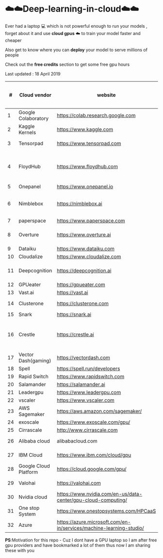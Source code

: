 # ☁️☁️Deep-learning-in-cloud☁️☁️
Ever had a laptop 💻 which is not powerful enough to run your models , forget about it and use **cloud gpus** ☁️ to train your model faster and cheaper



Also get to know where you can **deploy** your model to serve millions of people

Check out the **free credits** section to get some free gpu hours 

Last updated : 18 April 2019

 |# | Cloud vendor   |      website      |  pricing | Trial available / Free Credits | 
| ---|----------|-------------| ------ | -------------|
|1 | Google Colaboratory | https://colab.research.google.com | FREE | FREE FOREVER* | 
|2 | Kaggle Kernels |   https://www.kaggle.com |  FREE | FREE FOREVER* |
|3| Tensorpad | https://www.tensorpad.com |  1080ti at $0.49/hour | 5 free GPU hours |
|4| FloydHub | https://www.floydhub.com | https://www.floydhub.com/pricing | free 2 GPU powerups in 14 days [trial plan](https://docs.floydhub.com/faqs/plans/#what-is-in-the-trial-plan) |
|5| Onepanel | https://www.onepanel.io | https://www.onepanel.io/pricing | - |
|6| Nimblebox | https://nimblebox.ai | https://nimblebox.ai/plans | free $5 worth of cloud credits|
|7| paperspace | https://www.paperspace.com | https://www.paperspace.com/pricing | - |
|8| Overture |https://www.overture.ai | - | free credits on signup|
|9| Dataiku | https://www.dataiku.com | - | [Free Plans](https://www.dataiku.com/dss/trynow/free-edition/) |
|10| Cloudalize | https://www.cloudalize.com | https://www.cloudalize.com/pricing/ | - |
|11|Deepcognition| https://deepcognition.ai | https://deepcognition.ai/products/ | Desktop version [free](https://deepcognition.ai/products/desktop/) to use |
|12| GPUeater | https://gpueater.com | https://gpueater.com/#pricing | - |
|13| Vast.ai| https://vast.ai | https://vast.ai/console/create/ | -|
|14| Clusterone | https://clusterone.com | https://clusterone.com/pricing | $25 Sign up credit |
|15| Snark | https://snark.ai | https://scale.snark.ai/pricing | - |
|16| Crestle |https://crestle.ai | https://crestle.ai/#pricing| 1 hour of free GPU usage on sign up [fast.ai](https://course.fast.ai/start_crestle.html#pricing) |
|17| Vector Dash(gaming) | https://vectordash.com |-| free 7 day plan|
|18| Spell | https://spell.run/developers| https://spell.run/pricing | -|
|19|Rapid Switch|https://www.rapidswitch.com|[pricing](https://www.rapidswitch.com/dedicated-servers/low-price-guarantee/)|-|
|20| Salamander|https://salamander.ai|https://salamander.ai|-|
|21| Leadergpu | https://www.leadergpu.com | https://www.leadergpu.com | - |
|22| vscaler | https://www.vscaler.com |[on request](https://www.vscaler.com/private-cloud-appliance/)| -|
|23| AWS Sagemaker |https://aws.amazon.com/sagemaker/ |[pricing](https://aws.amazon.com/sagemaker/pricing/) | [Free plans](https://aws.amazon.com/free/) |
|24| exoscale |https://www.exoscale.com/gpu/|[pricing](https://www.exoscale.com/pricing/#/gpu/small) |-|
|25|Cirrascale|http://www.cirrascale.com| [Work station](http://www.cirrascale.com/pricing_waas.php)|-|
|26| Alibaba cloud |alibabacloud.com|[pay as you go](https://www.alibabacloud.com/product/gpu/pricing)| $300 [credits](https://www.alibabacloud.com/campaign/free-trial)
|27|IBM Cloud|https://www.ibm.com/cloud/gpu|[pay as you go](https://www.alibabacloud.com/product/gpu/pricing)|$200 [credits](https://console.bluemix.net/registration/free)|
|28|Google Cloud Platform|https://cloud.google.com/gpu/|https://cloud.google.com/pricing/|$300 [credits](https://cloud.google.com/free/)|
|29| Valohai|https://valohai.com| https://valohai.com/pricing/ | free trial avaliable|
|30| Nvidia cloud|https://www.nvidia.com/en-us/data-center/gpu-cloud-computing/|-|-|
|31|One stop System|https://www.onestopsystems.com/HPCaaS|-|-|
|32| Azure|https://azure.microsoft.com/en-in/services/machine-learning-studio/|https://azure.microsoft.com/en-in/pricing/| $200 [credits](https://azure.microsoft.com/en-us/free/)







 **PS**:Motivation for this repo - Cuz I dont have a GPU laptop so I am after free gpu providers and have bookmarked a lot of them thus now I am sharing these with you
